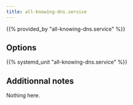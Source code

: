 ```yaml
---
title: all-knowing-dns.service
---
```


{{% provided_by "all-knowing-dns.service" %}}

## Options

{{% systemd_unit "all-knowing-dns.service" %}}

## Additionnal notes

Nothing here.